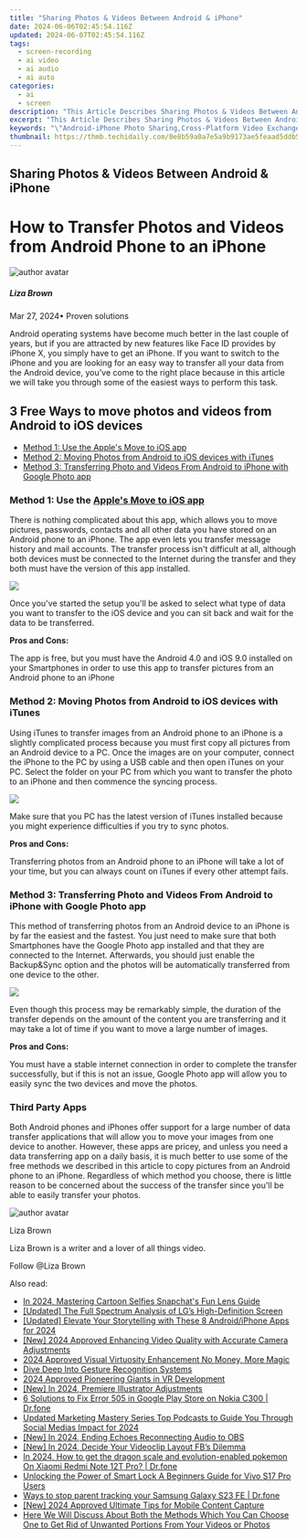 ```yaml
---
title: "Sharing Photos & Videos Between Android & iPhone"
date: 2024-06-06T02:45:54.116Z
updated: 2024-06-07T02:45:54.116Z
tags: 
  - screen-recording
  - ai video
  - ai audio
  - ai auto
categories: 
  - ai
  - screen
description: "This Article Describes Sharing Photos & Videos Between Android & iPhone"
excerpt: "This Article Describes Sharing Photos & Videos Between Android & iPhone"
keywords: "\"Android-iPhone Photo Sharing,Cross-Platform Video Exchange,IOS-Android Media Syncing,Mobile Device Image Transfer,Inter-Device Photo Upload,Photo Sync iPhone/Android,Video Share Between iPhones and Androids\""
thumbnail: https://thmb.techidaily.com/0e8b59a0a7e5a9b9173ae5feaad5ddb56b135eee3ed22a8b3f83cf8fa8dfaeb8.jpg
---
```


## Sharing Photos & Videos Between Android & iPhone

# How to Transfer Photos and Videos from Android Phone to an iPhone

![author avatar](https://lh5.googleusercontent.com/-AIMmjowaFs4/AAAAAAAAAAI/AAAAAAAAABc/Y5UmwDaI7HU/s250-c-k/photo.jpg)

##### Liza Brown

 Mar 27, 2024• Proven solutions

 Android operating systems have become much better in the last couple of years, but if you are attracted by new features like Face ID provides by iPhone X, you simply have to get an iPhone. If you want to switch to the iPhone and you are looking for an easy way to transfer all your data from the Android device, you've come to the right place because in this article we will take you through some of the easiest ways to perform this task.

## 3 Free Ways to move photos and videos from Android to iOS devices

* [Method 1: Use the Apple's Move to iOS app](#part1)
* [Method 2: Moving Photos from Android to iOS devices with iTunes](#part2)
* [Method 3: Transferring Photo and Videos From Android to iPhone with Google Photo app](#part3)

### Method 1: Use the [Apple's Move to iOS app](https://play.google.com/store/apps/details?id=com.apple.movetoios )

 There is nothing complicated about this app, which allows you to move pictures, passwords, contacts and all other data you have stored on an Android phone to an iPhone. The app even lets you transfer message history and mail accounts. The transfer process isn't difficult at all, although both devices must be connected to the Internet during the transfer and they both must have the version of this app installed.

![](https://images.wondershare.com/filmora/article-images/apple-move-to-ios-app.jpg)

 Once you've started the setup you'll be asked to select what type of data you want to transfer to the iOS device and you can sit back and wait for the data to be transferred.

**Pros and Cons:**

 The app is free, but you must have the Android 4.0 and iOS 9.0 installed on your Smartphones in order to use this app to transfer pictures from an Android phone to an iPhone

### Method 2: Moving Photos from Android to iOS devices with iTunes

 Using iTunes to transfer images from an Android phone to an iPhone is a slightly complicated process because you must first copy all pictures from an Android device to a PC. Once the images are on your computer, connect the iPhone to the PC by using a USB cable and then open iTunes on your PC. Select the folder on your PC from which you want to transfer the photo to an iPhone and then commence the syncing process.

![](https://images.wondershare.com/filmora/article-images/transfer-from-android-to-iphone-with-itunes.jpg)

 Make sure that you PC has the latest version of iTunes installed because you might experience difficulties if you try to sync photos.

**Pros and Cons:**

 Transferring photos from an Android phone to an iPhone will take a lot of your time, but you can always count on iTunes if every other attempt fails.

### Method 3: Transferring Photo and Videos From Android to iPhone with [](https://play.google.com/store/apps/details?id=com.google.android.apps.photos&hl=en)Google Photo app

 This method of transferring photos from an Android device to an iPhone is by far the easiest and the fastest. You just need to make sure that both Smartphones have the Google Photo app installed and that they are connected to the Internet. Afterwards, you should just enable the Backup&Sync option and the photos will be automatically transferred from one device to the other.

![](https://images.wondershare.com/filmora/article-images/google-photo-app.jpg)

 Even though this process may be remarkably simple, the duration of the transfer depends on the amount of the content you are transferring and it may take a lot of time if you want to move a large number of images.

**Pros and Cons:**

 You must have a stable internet connection in order to complete the transfer successfully, but if this is not an issue, Google Photo app will allow you to easily sync the two devices and move the photos.

### Third Party Apps

 Both Android phones and iPhones offer support for a large number of data transfer applications that will allow you to move your images from one device to another. However, these apps are pricey, and unless you need a data transferring app on a daily basis, it is much better to use some of the free methods we described in this article to copy pictures from an Android phone to an iPhone. Regardless of which method you choose, there is little reason to be concerned about the success of the transfer since you'll be able to easily transfer your photos.

![author avatar](https://lh5.googleusercontent.com/-AIMmjowaFs4/AAAAAAAAAAI/AAAAAAAAABc/Y5UmwDaI7HU/s250-c-k/photo.jpg)

Liza Brown

Liza Brown is a writer and a lover of all things video.

Follow @Liza Brown


<ins class="adsbygoogle"
     style="display:block"
     data-ad-format="autorelaxed"
     data-ad-client="ca-pub-7571918770474297"
     data-ad-slot="1223367746"></ins>



<ins class="adsbygoogle"
     style="display:block"
     data-ad-client="ca-pub-7571918770474297"
     data-ad-slot="8358498916"
     data-ad-format="auto"
     data-full-width-responsive="true"></ins>


<span class="atpl-alsoreadstyle">Also read:</span>
<div><ul>
<li><a href="https://vp-tips.techidaily.com/in-2024-mastering-cartoon-selfies-snapchats-fun-lens-guide/"><u>In 2024, Mastering Cartoon Selfies  Snapchat's Fun Lens Guide</u></a></li>
<li><a href="https://vp-tips.techidaily.com/updated-the-full-spectrum-analysis-of-lgs-high-definition-screen/"><u>[Updated] The Full Spectrum Analysis of LG’s High-Definition Screen</u></a></li>
<li><a href="https://vp-tips.techidaily.com/updated-elevate-your-storytelling-with-these-8-androidiphone-apps-for-2024/"><u>[Updated] Elevate Your Storytelling with These 8 Android/iPhone Apps for 2024</u></a></li>
<li><a href="https://vp-tips.techidaily.com/new-2024-approved-enhancing-video-quality-with-accurate-camera-adjustments/"><u>[New] 2024 Approved  Enhancing Video Quality with Accurate Camera Adjustments</u></a></li>
<li><a href="https://vp-tips.techidaily.com/2024-approved-visual-virtuosity-enhancement-no-money-more-magic/"><u>2024 Approved  Visual Virtuosity Enhancement  No Money, More Magic</u></a></li>
<li><a href="https://vp-tips.techidaily.com/dive-deep-into-gesture-recognition-systems/"><u>Dive Deep Into Gesture Recognition Systems</u></a></li>
<li><a href="https://vp-tips.techidaily.com/2024-approved-pioneering-giants-in-vr-development/"><u>2024 Approved  Pioneering Giants in VR Development</u></a></li>
<li><a href="https://vp-tips.techidaily.com/new-in-2024-premiere-illustrator-adjustments/"><u>[New] In 2024, Premiere Illustrator Adjustments</u></a></li>
<li><a href="https://howto.techidaily.com/6-solutions-to-fix-error-505-in-google-play-store-on-nokia-c300-drfone-by-drfone-fix-android-problems-fix-android-problems/"><u>6 Solutions to Fix Error 505 in Google Play Store on Nokia C300 | Dr.fone</u></a></li>
<li><a href="https://audio-shaping.techidaily.com/updated-marketing-mastery-series-top-podcasts-to-guide-you-through-social-medias-impact-for-2024/"><u>Updated Marketing Mastery Series Top Podcasts to Guide You Through Social Medias Impact for 2024</u></a></li>
<li><a href="https://video-capture.techidaily.com/new-in-2024-ending-echoes-reconnecting-audio-to-obs/"><u>[New] In 2024, Ending Echoes  Reconnecting Audio to OBS</u></a></li>
<li><a href="https://facebook-video-recording.techidaily.com/new-in-2024-decide-your-videoclip-layout-fbs-dilemma/"><u>[New] In 2024, Decide Your Videoclip Layout  FB’s Dilemma</u></a></li>
<li><a href="https://change-location.techidaily.com/in-2024-how-to-get-the-dragon-scale-and-evolution-enabled-pokemon-on-xiaomi-redmi-note-12t-pro-drfone-by-drfone-virtual-android/"><u>In 2024, How to get the dragon scale and evolution-enabled pokemon On Xiaomi Redmi Note 12T Pro? | Dr.fone</u></a></li>
<li><a href="https://android-unlock.techidaily.com/unlocking-the-power-of-smart-lock-a-beginners-guide-for-vivo-s17-pro-users-by-drfone-android/"><u>Unlocking the Power of Smart Lock A Beginners Guide for Vivo S17 Pro Users</u></a></li>
<li><a href="https://android-location-track.techidaily.com/ways-to-stop-parent-tracking-your-samsung-galaxy-s23-fe-drfone-by-drfone-virtual-android/"><u>Ways to stop parent tracking your Samsung Galaxy S23 FE | Dr.fone</u></a></li>
<li><a href="https://screen-mirroring-recording.techidaily.com/new-2024-approved-ultimate-tips-for-mobile-content-capture/"><u>[New] 2024 Approved  Ultimate Tips for Mobile Content Capture</u></a></li>
<li><a href="https://ai-editing-video.techidaily.com/here-we-will-discuss-about-both-the-methods-which-you-can-choose-one-to-get-rid-of-unwanted-portions-from-your-videos-or-photos/"><u>Here We Will Discuss About Both the Methods Which You Can Choose One to Get Rid of Unwanted Portions From Your Videos or Photos</u></a></li>
</ul></div>

